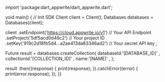 import 'package:dart_appwrite/dart_appwrite.dart';

void main() { // Init SDK
  Client client = Client();
  Databases databases = Databases(client);

  client
    .setEndpoint('https://cloud.appwrite.io/v1') // Your API Endpoint
    .setProject('5df5acd0d48c2') // Your project ID
    .setKey('919c2d18fb5d4...a2ae413da83346ad2') // Your secret API key
  ;

  Future result = databases.createCollection(
    databaseId:'[DATABASE_ID]' ,
    collectionId:'[COLLECTION_ID]' ,
    name:'[NAME]' ,
  );

  result
    .then((response) {
      print(response);
    }).catchError((error) {
      print(error.response);
  });
}}